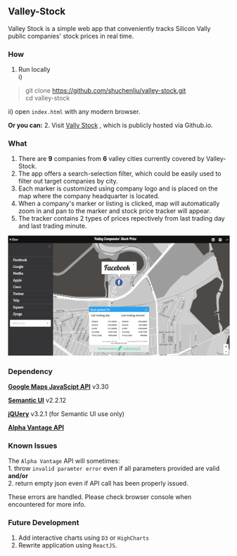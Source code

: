 ## Valley-Stock

Valley Stock is a simple web app that conveniently tracks Silicon Vally public companies' stock prices in real time.

### How

1. Run locally   
 i) 
 > git   clone https://github.com/shuchenliu/valley-stock.git  
 > cd   valley-stock
 
  ii) open `index.html` with any modern browser.  
  
  **Or you can:** 
2. Visit [Vally Stock](https://shuchenliu.github.io/valley-stock) , which is publicly hosted via Github.io.

### What

1.  There are **9** companies from **6** valley cities currently covered by Valley-Stock.
2. The app offers a search-selection filter, which could be easily used to filter out target companies by city.
3. Each marker is customized using company logo and is placed on the map where the company headquarter is located.
4. When a company's marker or listing is clicked, map will automatically zoom in and pan to the marker and stock price tracker will appear.
5. The tracker contains 2 types of prices repectively from last trading day and last trading minute.

!["The snapshot"](https://github.com/shuchenliu/valley-stock/blob/master/snapshot.png?raw=true)

### Dependency
[**Google Maps JavaScipt API**](https://developers.google.com/maps/documentation/javascript/tutorial) v3.30

[**Semantic UI**](https://github.com/Semantic-Org/Semantic-UI) v2.2.12

[**jQUery**](https://jquery.com/) v3.2.1 (for Semantic UI use only)

[**Alpha Vantage API**](https://www.alphavantage.co/documentation/)

### Known Issues
The `Alpha Vantage` API will sometimes:       
	1. throw `invalid paramter error` even if all parameters provided are valid **and/or**  
	2. return empty json even if API call has been properly issued.

These errors are handled. Please check browser console when encountered for more info.

### Future Development
1. Add interactive charts using `D3` or `HighCharts`
2. Rewrite application using `ReactJS`.
